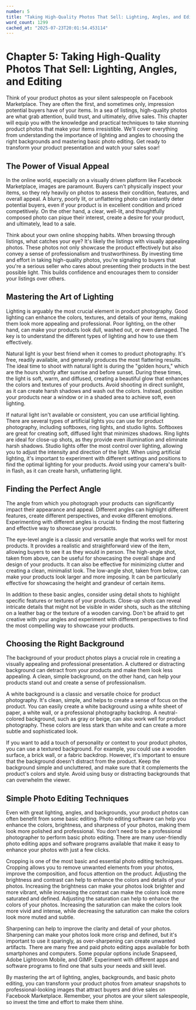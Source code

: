 ```yaml
---
number: 5
title: "Taking High-Quality Photos That Sell: Lighting, Angles, and Editing"
word_count: 1299
cached_at: "2025-07-23T20:01:54.453114"
---
```


# Chapter 5: Taking High-Quality Photos That Sell: Lighting, Angles, and Editing

Think of your product photos as your silent salespeople on Facebook Marketplace. They are often the first, and sometimes only, impression potential buyers have of your items. In a sea of listings, high-quality photos are what grab attention, build trust, and ultimately, drive sales. This chapter will equip you with the knowledge and practical techniques to take stunning product photos that make your items irresistible. We'll cover everything from understanding the importance of lighting and angles to choosing the right backgrounds and mastering basic photo editing. Get ready to transform your product presentation and watch your sales soar!


## The Power of Visual Appeal

In the online world, especially on a visually driven platform like Facebook Marketplace, images are paramount. Buyers can't physically inspect your items, so they rely heavily on photos to assess their condition, features, and overall appeal. A blurry, poorly lit, or unflattering photo can instantly deter potential buyers, even if your product is in excellent condition and priced competitively. On the other hand, a clear, well-lit, and thoughtfully composed photo can pique their interest, create a desire for your product, and ultimately, lead to a sale.

Think about your own online shopping habits. When browsing through listings, what catches your eye? It's likely the listings with visually appealing photos. These photos not only showcase the product effectively but also convey a sense of professionalism and trustworthiness. By investing time and effort in taking high-quality photos, you're signaling to buyers that you're a serious seller who cares about presenting their products in the best possible light. This builds confidence and encourages them to consider your listings over others.


## Mastering the Art of Lighting

Lighting is arguably the most crucial element in product photography. Good lighting can enhance the colors, textures, and details of your items, making them look more appealing and professional. Poor lighting, on the other hand, can make your products look dull, washed out, or even damaged. The key is to understand the different types of lighting and how to use them effectively.

Natural light is your best friend when it comes to product photography. It's free, readily available, and generally produces the most flattering results. The ideal time to shoot with natural light is during the "golden hours," which are the hours shortly after sunrise and before sunset. During these times, the light is soft, warm, and diffused, creating a beautiful glow that enhances the colors and textures of your products. Avoid shooting in direct sunlight, as it can create harsh shadows and wash out the colors. Instead, position your products near a window or in a shaded area to achieve soft, even lighting.

If natural light isn't available or consistent, you can use artificial lighting. There are several types of artificial lights you can use for product photography, including softboxes, ring lights, and studio lights. Softboxes are great for creating soft, diffused light that minimizes shadows. Ring lights are ideal for close-up shots, as they provide even illumination and eliminate harsh shadows. Studio lights offer the most control over lighting, allowing you to adjust the intensity and direction of the light. When using artificial lighting, it's important to experiment with different settings and positions to find the optimal lighting for your products. Avoid using your camera's built-in flash, as it can create harsh, unflattering light.


## Finding the Perfect Angle

The angle from which you photograph your products can significantly impact their appearance and appeal. Different angles can highlight different features, create different perspectives, and evoke different emotions. Experimenting with different angles is crucial to finding the most flattering and effective way to showcase your products.

The eye-level angle is a classic and versatile angle that works well for most products. It provides a realistic and straightforward view of the item, allowing buyers to see it as they would in person. The high-angle shot, taken from above, can be useful for showcasing the overall shape and design of your products. It can also be effective for minimizing clutter and creating a clean, minimalist look. The low-angle shot, taken from below, can make your products look larger and more imposing. It can be particularly effective for showcasing the height and grandeur of certain items.

In addition to these basic angles, consider using detail shots to highlight specific features or textures of your products. Close-up shots can reveal intricate details that might not be visible in wider shots, such as the stitching on a leather bag or the texture of a wooden carving. Don't be afraid to get creative with your angles and experiment with different perspectives to find the most compelling way to showcase your products.


## Choosing the Right Background

The background of your product photos plays a crucial role in creating a visually appealing and professional presentation. A cluttered or distracting background can detract from your products and make them look less appealing. A clean, simple background, on the other hand, can help your products stand out and create a sense of professionalism.

A white background is a classic and versatile choice for product photography. It's clean, simple, and helps to create a sense of focus on the product. You can easily create a white background using a white sheet of paper, a white wall, or a professional photography backdrop. A neutral-colored background, such as gray or beige, can also work well for product photography. These colors are less stark than white and can create a more subtle and sophisticated look.

If you want to add a touch of personality or context to your product photos, you can use a textured background. For example, you could use a wooden surface, a brick wall, or a fabric backdrop. However, it's important to ensure that the background doesn't distract from the product. Keep the background simple and uncluttered, and make sure that it complements the product's colors and style. Avoid using busy or distracting backgrounds that can overwhelm the viewer.


## Simple Photo Editing Techniques

Even with great lighting, angles, and backgrounds, your product photos can often benefit from some basic editing. Photo editing software can help you enhance the colors, brightness, and sharpness of your photos, making them look more polished and professional. You don't need to be a professional photographer to perform basic photo editing. There are many user-friendly photo editing apps and software programs available that make it easy to enhance your photos with just a few clicks.

Cropping is one of the most basic and essential photo editing techniques. Cropping allows you to remove unwanted elements from your photos, improve the composition, and focus attention on the product. Adjusting the brightness and contrast can help to enhance the colors and details of your photos. Increasing the brightness can make your photos look brighter and more vibrant, while increasing the contrast can make the colors look more saturated and defined. Adjusting the saturation can help to enhance the colors of your photos. Increasing the saturation can make the colors look more vivid and intense, while decreasing the saturation can make the colors look more muted and subtle.

Sharpening can help to improve the clarity and detail of your photos. Sharpening can make your photos look more crisp and defined, but it's important to use it sparingly, as over-sharpening can create unwanted artifacts. There are many free and paid photo editing apps available for both smartphones and computers. Some popular options include Snapseed, Adobe Lightroom Mobile, and GIMP. Experiment with different apps and software programs to find one that suits your needs and skill level.

By mastering the art of lighting, angles, backgrounds, and basic photo editing, you can transform your product photos from amateur snapshots to professional-looking images that attract buyers and drive sales on Facebook Marketplace. Remember, your photos are your silent salespeople, so invest the time and effort to make them shine.
